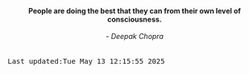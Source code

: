 
<div align="center"><b><span>People are doing the best that they can from their own level of consciousness.</span></b><br><br><i> - Deepak Chopra</i></div>
<br><br><kbd>Last updated:Tue May 13 12:15:55 2025</kbd>